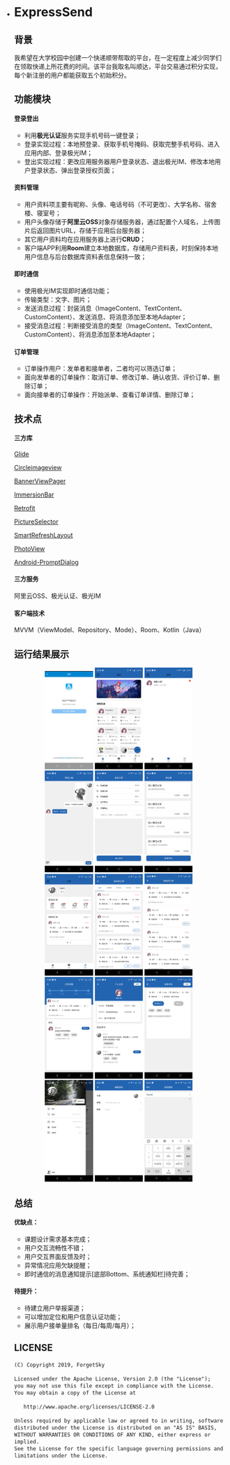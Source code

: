 * # ExpressSend

  ## 背景

  我希望在大学校园中创建一个快递顺带帮取的平台，在一定程度上减少同学们在领取快递上所花费的时间。该平台我取名叫顺达，平台交易通过积分实现，每个新注册的用户都能获取五个初始积分。

  ## 功能模块

  #### 登录登出

  * 利用**极光认证**服务实现手机号码一键登录；
  * 登录实现过程：本地预登录、获取手机号掩码、获取完整手机号码、进入应用内部、登录极光IM；
  * 登出实现过程：更改应用服务器用户登录状态、退出极光IM、修改本地用户登录状态、弹出登录授权页面；

  #### 资料管理

  * 用户资料项主要有昵称、头像、电话号码（不可更改）、大学名称、宿舍楼、寝室号；
  * 用户头像存储于**阿里云OSS**对象存储服务器，通过配置个人域名，上传图片后返回图片URL，存储于应用后台服务器；
  * 其它用户资料均在应用服务器上进行**CRUD**；
  * 客户端APP利用**Room**建立本地数据库，存储用户资料表，时刻保持本地用户信息与后台数据库资料表信息保持一致；

  #### 即时通信

  * 使用极光IM实现即时通信功能；
  * 传输类型：文字、图片；
  * 发送消息过程：封装消息（ImageContent、TextContent、CustomContent）、发送消息、将消息添加至本地Adapter；
  * 接受消息过程：判断接受消息的类型（ImageContent、TextContent、CustomContent）、将消息添加至本地Adapter；

  #### 订单管理

  * 订单操作用户：发单者和接单者，二者均可以筛选订单；
  * 面向发单者的订单操作：取消订单、修改订单、确认收货、评价订单、删除订单；
  * 面向接单者的订单操作：开始派单、查看订单详情、删除订单；

  ## 技术点

  #### 三方库

  [Glide](https://github.com/bumptech/glide)

  [Circleimageview](https://github.com/hdodenhof/CircleImageView)

  [BannerViewPager](https://github.com/zhpanvip/BannerViewPager)

  [ImmersionBar](https://github.com/gyf-dev/ImmersionBar)

  [Retrofit](https://github.com/square/retrofit)

  [PictureSelector](https://github.com/labmem005/PictureSelector)

  [SmartRefreshLayout](https://github.com/scwang90/SmartRefreshLayout)

  [PhotoView](https://github.com/wanglu1209/PhotoViewer)

  [Android-PromptDialog](https://github.com/limxing/Android-PromptDialog)

  #### 三方服务

  阿里云OSS、极光认证、极光IM

  #### 客户端技术

  MVVM（ViewModel、Repository、Mode）、Room、Kotlin（Java）

  ## 运行结果展示

  <div style="text-align: center">                     
    <img src="image/login.jpg" alt="login" width=23% />
    <img src="image/indexPage.png" alt="indexPage" width=23% />
    <img src="image/message.png" alt="message" width=23% />
  </div>

  <div style="text-align: center">
    <img src="image/chat.png" alt="chat" width=23% />                       	 
    <img src="image/release.png" alt="comment" width=23% />
    <img src="image/manageAddress.png" alt="orderDetails" width=23% />
  </div>

  <div style="text-align: center">
    <img src="image/orderManager.png" alt="orderManager" width=23% />
    <img src="image/releaseOrder.png" alt="releaseOrder" width=23% />
    <img src="image/receiveOrder.jpg" alt="receiveOrder" width=23% />
  </div>

  <div style="text-align: center">
    <img src="image/orderDetails.png" alt="orderDetails" width=23% />
    <img src="image/userPage.png" alt="userPage" width=23% />
    <img src="image/comment.png" alt="comment" width=23% />
  </div>

  <div style="text-align: center">
    <img src="image/personalProfile.png" alt="personalProfile" width=23% />
    <img src="image/profile.png" alt="profile" width=23% />
    <img src="image/modifyNickname.png" alt="modifyNickname" width=23% />
  </div>
  

  ## 总结

  #### 优缺点：

  * 课题设计需求基本完成；
  * 用户交互流畅性不错；
  * 用户交互界面反馈及时；
  * 异常情况应用欠缺提醒；
  * 即时通信的消息通知提示[底部Bottom、系统通知栏]待完善；

  #### 待提升：

  * 待建立用户举报渠道；
  * 可以增加定位和用户信息认证功能；
  * 展示用户接单量排名（每日/每周/每月）；

  ## LICENSE

  ```license
  (C) Copyright 2019, ForgetSky
  
  Licensed under the Apache License, Version 2.0 (the "License");
  you may not use this file except in compliance with the License.
  You may obtain a copy of the License at
  
     http://www.apache.org/licenses/LICENSE-2.0
  
  Unless required by applicable law or agreed to in writing, software
  distributed under the License is distributed on an "AS IS" BASIS,
  WITHOUT WARRANTIES OR CONDITIONS OF ANY KIND, either express or implied.
  See the License for the specific language governing permissions and
  limitations under the License.
  ```

